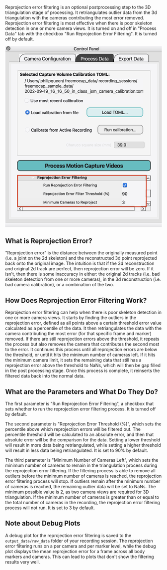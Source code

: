 Reprojection error filtering is an optional postprocessing step to the 3D triangulation stage of processing. It retriangulates outlier data from the 3d triangulation with the cameras contributing the most error removed. Reprojection error filtering is most effective when there is poor skeleton detection in one or more camera views. It is turned on and off in "Process Data" tab with the checkbox "Run Reprojection Error Filtering". It is turned off by default.

![Detail of Reprojection Error Filtering Options](../assets/images/reprojection_filtering_crop_detail.png)

## What is Reprojection Error?
"Reprojection error" is the distance between the originally measured point (i.e. a joint on the 2d skeleton) and the reconstructed 3d point reprojected back onto the original image. The intuition is that if the 3d reconstruction and original 2d track are perfect, then reprojection error will be zero. If it isn't, then there is some inaccuracy in either: the original 2d tracks (i.e. bad skeleton detection from one or more cameras), in the 3d reconstruction (i.e. bad camera calibration), or a combination of the two.

## How Does Reprojection Error Filtering Work?
Reprojection error filtering can help when there is poor skeleton detection in one or more camera views. It starts by finding the outliers in the reprojection error, defined as all points above a certain threshold error value calculated as a percentile of the data. It then retriangulates the data with the camera contributing the most error (for that specific frame and marker) removed. If there are still reprojection errors above the threshold, it repeats the process but also removes the camera that contributes the second most to the error. It continues this process until all reprojection errors are below the threshold, or until it hits the minimum number of cameras left. If it hits the minimum camera limit, it sets the remaining data that still has a reprojection error above the threshold to NaNs, which will then be gap filled in the post processing stage. Once this process is complete, it reinserts the filtered data back into the normal data.

## What are the Parameters and What Do They Do?
The first parameter is "Run Reprojection Error Filtering", a checkbox that sets whether to run the reprojection error filtering process. It is turned off by default.

The second parameter is "Reprojection Error Threshold (%)", which sets the percentile above which reprojection errors will be filtered out. The percentile threshold will be calculated to an absolute error, and then that absolute error will be the comparison for the data. Setting a lower threshold will result in more data being retriangulated, while setting a higher threshold will result in less data being retriangulated. It is set to 90% by default.

The third parameter is "Minimum Number of Cameras Left", which sets the minimum number of cameras to remain in the triangulation process during the reprojection error filtering. If the filtering process is able to remove all outliers before the minimum number of cameras is reached, the reprojection error filtering process will stop. If outliers remain after the minimum number of cameras is reached, the remaining outlier data will be set to NaNs. The minimum possible value is 2, as two camera views are required for 3D triangulation. If the minimum number of cameras is greater than or equal to the total number of cameras in the recording, the reprojection error filtering process will not run. It is set to 3 by default.

## Note about Debug Plots
A debug plot for the reprojection error filtering is saved to the `output_data/raw_data` folder of your recording session. The reprojection error filtering runs on a per camera and per marker level, while the debug plot displays the mean reprojection error for a frame across all body markers and cameras. This can lead to plots that don't show the filtering results very well.